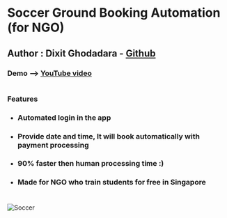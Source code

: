 # Soccer Ground Booking Automation (for NGO)

## Author : Dixit Ghodadara - [Github](https://github.com/DixitGdev)

### Demo --> [YouTube video](https://www.youtube.com/watch?v=Y22IxbuFbz8&ab_channel=DixitGhodadara)

# 
### **Features**
* ### Automated login in the app 
* ### Provide date and time, It will book automatically with payment processing
* ### 90% faster then human processing time :)
* ### Made for NGO who train students for free in Singapore

#
![Soccer](https://user-images.githubusercontent.com/51261247/232775129-b27d0133-e485-4b15-abdc-4dc298eebaa2.png)



